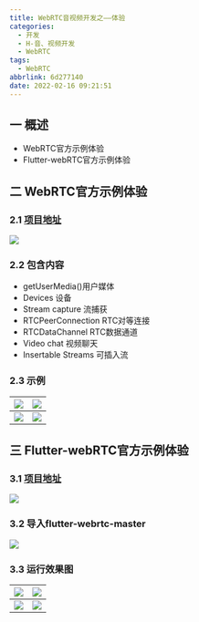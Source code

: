 ```yaml
---
title: WebRTC音视频开发之——体验
categories:
  - 开发
  - H-音、视频开发
  - WebRTC
tags:
  - WebRTC
abbrlink: 6d277140
date: 2022-02-16 09:21:51
---
```

## 一 概述

* WebRTC官方示例体验
* Flutter-webRTC官方示例体验

<!--more-->

## 二 WebRTC官方示例体验

### 2.1 [项目地址][00]
![][1]

### 2.2 包含内容

* getUserMedia()用户媒体
* Devices 设备
* Stream capture 流捕获
* RTCPeerConnection RTC对等连接
* RTCDataChannel RTC数据通道
* Video chat 视频聊天
* Insertable Streams 可插入流

### 2.3 示例
|  ![][2]    | ![][3] |
| ---- | ---- |
| ![][4] | ![][5] |



## 三 Flutter-webRTC官方示例体验

### 3.1 [项目地址][01]
![][6]
### 3.2 导入flutter-webrtc-master
![][7]

### 3.3 运行效果图

| ![][8]  | ![][9]  |
| :-----: | :-----: |
| ![][10] | ![][11] |




[00]:https://webrtc.github.io/samples/
[01]:https://github.com/flutter-webrtc


[1]:https://fastly.jsdelivr.net/gh/PGzxc/CDN@master/blog-webrtc/webrtc-experience-websit-samples.png
[2]:https://fastly.jsdelivr.net/gh/PGzxc/CDN@master/blog-webrtc/webrtc-web-sample-getusermedia.png
[3]:https://fastly.jsdelivr.net/gh/PGzxc/CDN@master/blog-webrtc/webrtc-web-sample-capturestrem-videotovideo.png
[4]:https://fastly.jsdelivr.net/gh/PGzxc/CDN@master/blog-webrtc/webrtc-web-sample-peer-connection.png
[5]:https://fastly.jsdelivr.net/gh/PGzxc/CDN@master/blog-webrtc/webrtc-web-sample-insertable-streams.png
[6]:https://fastly.jsdelivr.net/gh/PGzxc/CDN@master/blog-webrtc/webrtc-flutter-samples-site.png
[7]:https://fastly.jsdelivr.net/gh/PGzxc/CDN@master/blog-webrtc/webrtc-flutter-sample-import.png
[8]:https://fastly.jsdelivr.net/gh/PGzxc/CDN@master/blog-webrtc/webrtc-flutter-sample-home.png
[9]:https://fastly.jsdelivr.net/gh/PGzxc/CDN@master/blog-webrtc/webrtc-flutter-sample-getusermedia.png
[10]:https://fastly.jsdelivr.net/gh/PGzxc/CDN@master/blog-webrtc/webrtc-flutter-sample-getdisplaymedia.png
[11]:https://fastly.jsdelivr.net/gh/PGzxc/CDN@master/blog-webrtc/webrtc-flutter-sample-data-channel.png
